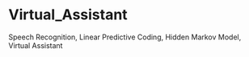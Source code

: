 # Virtual_Assistant
Speech Recognition, Linear Predictive Coding, Hidden Markov Model, Virtual Assistant
